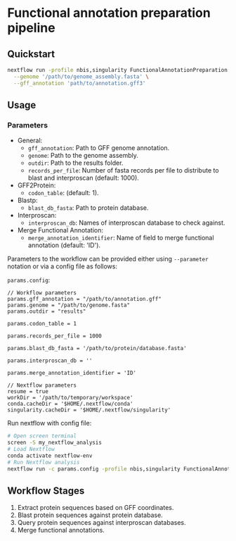 # Functional annotation preparation pipeline

## Quickstart

```bash
nextflow run -profile nbis,singularity FunctionalAnnotationPreparation.nf \
  --genome '/path/to/genome_assembly.fasta' \
  --gff_annotation 'path/to/annotation.gff3'
```

## Usage

### Parameters

- General:
    * `gff_annotation`:  Path to GFF genome annotation.
    * `genome`: Path to the genome assembly.
    * `outdir`: Path to the results folder.
    * `records_per_file`: Number of fasta records per file to distribute to blast and interproscan (default: 1000).
- GFF2Protein:
    * `codon_table`: (default: 1).
- Blastp:
    * `blast_db_fasta`: Path to protein database.
- Interproscan:
    * `interproscan_db`: Names of interproscan database to check against.
- Merge Functional Annotation:
    * `merge_annotation_identifier`: Name of field to merge functional annotation (default: 'ID').

Parameters to the workflow can be provided either using `--parameter` notation or via a config file as follows:

`params.config`:
```
// Workflow parameters
params.gff_annotation = "/path/to/annotation.gff"
params.genome = "/path/to/genome.fasta"
params.outdir = "results"

params.codon_table = 1

params.records_per_file = 1000

params.blast_db_fasta = '/path/to/protein/database.fasta'

params.interproscan_db = ''

params.merge_annotation_identifier = 'ID'

// Nextflow parameters
resume = true
workDir = '/path/to/temporary/workspace'
conda.cacheDir = '$HOME/.nextflow/conda'
singularity.cacheDir = '$HOME/.nextflow/singularity'
```

Run nextflow with config file:
```bash
# Open screen terminal
screen -S my_nextflow_analysis
# Load Nextflow
conda activate nextflow-env
# Run Nextflow analysis
nextflow run -c params.config -profile nbis,singularity FunctionalAnnotationPreparation.nf
```

## Workflow Stages

1. Extract protein sequences based on GFF coordinates.
2. Blast protein sequences against protein database.
3. Query protein sequences against interproscan databases.
4. Merge functional annotations. 
